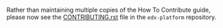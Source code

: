 Rather than maintaining multiple copies of the How To Contribute guide, please now see the [CONTRIBUTING.rst](https://github.com/edx/edx-platform/blob/master/CONTRIBUTING.rst) file in the `edx-platform` repository.
